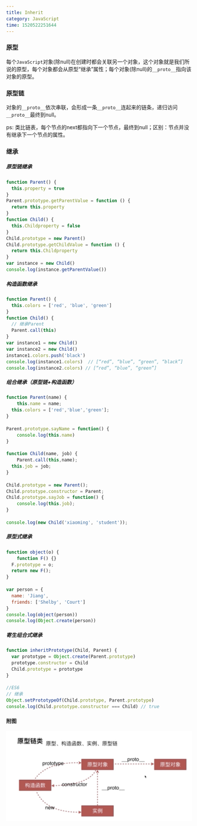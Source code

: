 ```yaml
---
title: Inherit
category: JavaScript
time: 1520522251644
---
```

### 原型

每个`JavaScript`对象(除null)在创建时都会关联另一个对象，这个对象就是我们所说的原型，每个对象都会从原型“继承”属性；每个对象(除null)的`__proto__`指向该对象的原型。

### 原型链

对象的`__proto__`依次串联，会形成一条`__proto__`连起来的链条，递归访问`__proto__`最终到null。

ps: 类比链表，每个节点的next都指向下一个节点，最终到null；区别：节点并没有继承下一个节点的属性。

### 继承

##### 原型链继承

```javascript
function Parent() {
  this.property = true
}
Parent.prototype.getParentValue = function () {
  return this.property
}
function Child() {
  this.Childproperty = false
}
Child.prototype = new Parent()
Child.prototype.getChildValue = function () {
  return this.Childproperty
}
var instance = new Child()
console.log(instance.getParentValue())
```

##### 构造函数继承

```javascript
function Parent() {
  this.colors = ['red', 'blue', 'green']
}
function Child() {
  // 继承Parent
  Parent.call(this)
}
var instance1 = new Child()
var instance2 = new Child()
instance1.colors.push('black')
console.log(instance1.colors)  // [“red”, “blue”, “green”, “black”]
console.log(instance2.colors) // [“red”, “blue”, “green”]
```

##### 组合继承（原型链+构造函数）

```javascript
function Parent(name) {
	this.name = name;
  this.colors = ['red','blue','green'];
}

Parent.prototype.sayName = function() {
	console.log(this.name)
}

function Child(name, job) {
	Parent.call(this,name);
  this.job = job;
}

Child.prototype = new Parent();
Child.prototype.constructor = Parent;
Child.prototype.sayJob = function() {
	console.log(this.job);
}

console.log(new Child('xiaoming', 'student'));
```

##### 原型式继承

```javascript
function object(o) {
	function F() {}
  F.prototype = o;
  return new F();
}

var person = {
  name: 'Jiang',
  friends: ['Shelby', 'Court']
}
console.log(object(person))
console.log(Object.create(person))
```

##### 寄生组合式继承

```javascript
function inheritPrototype(Child, Parent) {
  var prototype = Object.create(Parent.prototype)
  prototype.constructor = Child
  Child.prototype = prototype
}

//ES6
// 继承
Object.setPrototypeOf(Child.prototype, Parent.prototype)
console.log(Child.prototype.constructor === Child) // true

```


#### 附图

![proto.jpg](/static/proto.jpg)